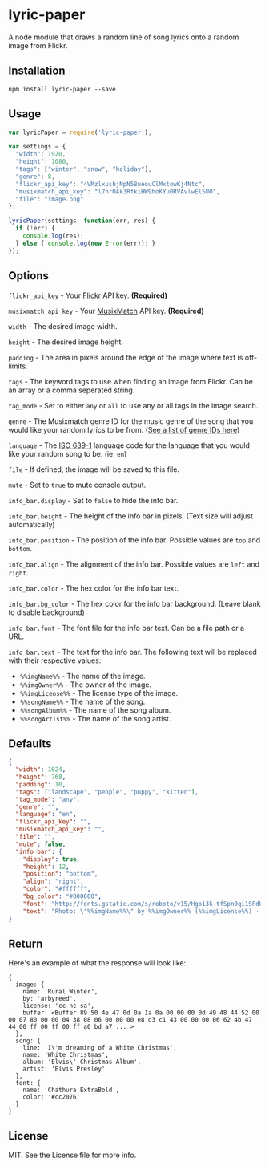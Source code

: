 # lyric-paper

A node module that draws a random line of song lyrics onto a random image from Flickr.

## Installation
`npm install lyric-paper --save`

## Usage
```javascript
var lyricPaper = require('lyric-paper');

var settings = {
  "width": 1920,
  "height": 1080,
  "tags": ["winter", "snow", "holiday"],
  "genre": 8,
  "flickr_api_key": "4VMzlxushjNpN58ueouClMxtowKj4Ntc",
  "musixmatch_api_key": "l7hrOAk3RfkiHW9hoKYu0RVAvlwEl5U0",
  "file": "image.png"
};

lyricPaper(settings, function(err, res) {
  if (!err) {
    console.log(res);
  } else { console.log(new Error(err)); }
});
```

## Options
`flickr_api_key` - Your [Flickr](https://www.flickr.com) API key. **(Required)**

`musixmatch_api_key` - Your [MusixMatch](https://www.musixmatch.com) API key. **(Required)**

`width` - The desired image width.

`height` - The desired image height.

`padding` - The area in pixels around the edge of the image where text is off-limits.

`tags` - The keyword tags to use when finding an image from Flickr. Can be an array or a comma seperated string.

`tag_mode` - Set to either `any` or `all` to use any or all tags in the image search.

`genre` - The Musixmatch genre ID for the music genre of the song that you would like your random lyrics to be from. ([See a list of genre IDs here](https://github.com/kodie/rnd-song/blob/master/genres.json))

`language` - The [ISO 639-1](https://en.wikipedia.org/wiki/ISO_639-1) language code for the language that you would like your random song to be. (ie. `en`)

`file` - If defined, the image will be saved to this file.

`mute` - Set to `true` to mute console output.

`info_bar.display` - Set to `false` to hide the info bar.

`info_bar.height` - The height of the info bar in pixels. (Text size will adjust automatically)

`info_bar.position` - The position of the info bar. Possible values are `top` and `bottom`.

`info_bar.align` - The alignment of the info bar. Possible values are `left` and `right`.

`info_bar.color` - The hex color for the info bar text.

`info_bar.bg_color` - The hex color for the info bar background. (Leave blank to disable background)

`info_bar.font` - The font file for the info bar text. Can be a file path or a URL.

`info_bar.text` - The text for the info bar. The following text will be replaced with their respective values:

* `%%imgName%%` - The name of the image.
* `%%imgOwner%%` - The owner of the image.
* `%%imgLicense%%` - The license type of the image.
* `%%songName%%` - The name of the song.
* `%%songAlbum%%` - The name of the song album.
* `%%songArtist%%` - The name of the song artist.

## Defaults
```json
{
  "width": 1024,
  "height": 768,
  "padding": 10,
  "tags": ["landscape", "people", "puppy", "kitten"],
  "tag_mode": "any",
  "genre": "",
  "language": "en",
  "flickr_api_key": "",
  "musixmatch_api_key": "",
  "file": "",
  "mute": false,
  "info_bar": {
    "display": true,
    "height": 12,
    "position": "bottom",
    "align": "right",
    "color": "#ffffff",
    "bg_color": "#000000",
    "font": "http://fonts.gstatic.com/s/roboto/v15/Hgo13k-tfSpn0qi1SFdUfaCWcynf_cDxXwCLxiixG1c.ttf",
    "text": "Photo: \"%%imgName%%\" by %%imgOwner%% (%%imgLicense%%) - Lyrics: \"%%songName%%\" by %%songArtist%%"
}
```

## Return
Here's an example of what the response will look like:

```
{
  image: {
    name: 'Rural Winter',
    by: 'arbyreed',
    license: 'cc-nc-sa',
    buffer: <Buffer 89 50 4e 47 0d 0a 1a 0a 00 00 00 0d 49 48 44 52 00 00 07 80 00 00 04 38 08 06 00 00 00 e8 d3 c1 43 00 00 00 06 62 4b 47 44 00 ff 00 ff 00 ff a0 bd a7 ... >
  },
  song: {
    line: 'I\'m dreaming of a White Christmas',
    name: 'White Christmas',
    album: 'Elvis\' Christmas Album',
    artist: 'Elvis Presley'
  },
  font: {
    name: 'Chathura ExtraBold',
    color: '#cc2076'
  }
}
```

## License
MIT. See the License file for more info.
